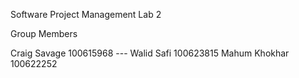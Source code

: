 Software Project Management Lab 2 

Group Members

Craig Savage 100615968 ---
Walid Safi	100623815
Mahum Khokhar 100622252
